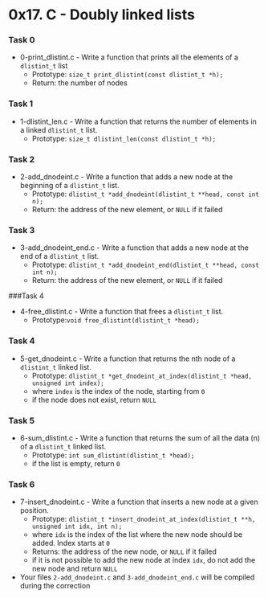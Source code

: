# 0x17. C - Doubly linked lists

### Task 0 
* 0-print_dlistint.c - Write a function that prints all the elements of a `dlistint_t` list
   * Prototype: `size_t print_dlistint(const dlistint_t *h);`
   * Return: the number of nodes

### Task 1
* 1-dlistint_len.c - Write a function that returns the number of elements in a linked `dlistint_t` list.
   * Prototype: `size_t dlistint_len(const dlistint_t *h);`

### Task 2
* 2-add_dnodeint.c - Write a function that adds a new node at the beginning of a `dlistint_t` list.
   * Prototype: `dlistint_t *add_dnodeint(dlistint_t **head, const int n);`
   * Return: the address of the new element, or `NULL` if it failed

### Task 3
* 3-add_dnodeint_end.c - Write a function that adds a new node at the end of a `dlistint_t` list.
   * Prototype: `dlistint_t *add_dnodeint_end(dlistint_t **head, const int n);`
   * Return: the address of the new element, or `NULL` if it failed

###Task 4
* 4-free_dlistint.c - Write a function that frees a `dlistint_t` list.
   * Prototype:`void free_dlistint(dlistint_t *head);`

### Task 4
* 5-get_dnodeint.c - Write a function that returns the nth node of a `dlistint_t` linked list.
   * Prototype: `dlistint_t *get_dnodeint_at_index(dlistint_t *head, unsigned int index);`
   * where `index` is the index of the node, starting from `0`
   * if the node does not exist, return `NULL`

### Task 5
* 6-sum_dlistint.c - Write a function that returns the sum of all the data (n) of a `dlistint_t` linked list.
   * Prototype: `int sum_dlistint(dlistint_t *head);`
   * if the list is empty, return `0`

### Task 6
* 7-insert_dnodeint.c - Write a function that inserts a new node at a given position.
   * Prototype: `dlistint_t *insert_dnodeint_at_index(dlistint_t **h, unsigned int idx, int n);`
   * where `idx` is the index of the list where the new node should be added. Index starts at `0`
   * Returns: the address of the new node, or `NULL` if it failed
   * if it is not possible to add the new node at index `idx`, do not add the new node and return `NULL`
* Your files `2-add_dnodeint.c` and `3-add_dnodeint_end.c` will be compiled during the correction
